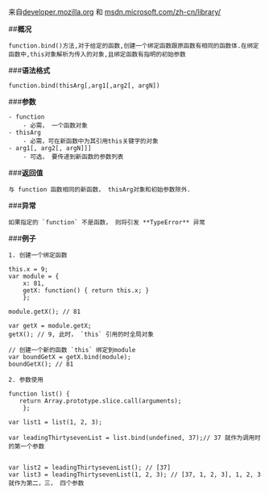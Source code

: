 来自[developer.mozilla.org](https://developer.mozilla.org/en-US/docs/Web/JavaScript/Reference/Global_Objects/Function/bind) 和 [msdn.microsoft.com/zh-cn/library/](http://msdn.microsoft.com/zh-cn/library/ff841995)

##**概况**


    function.bind()方法,对于给定的函数,创建一个绑定函数跟原函数有相同的函数体.在绑定函数中,this对象解析为传入的对象,且绑定函数有指明的初始参数



###**语法格式**


    function.bind(thisArg[,arg1[,arg2[, argN])


###**参数**

    - function
        - 必需， 一个函数对象
    - thisArg
        - 必需，可在新函数中为其引用this关键字的对象
    - arg1[, arg2[, argN]]]
        - 可选， 要传递到新函数的参数列表

###**返回值**

    与 function 函数相同的新函数， thisArg对象和初始参数除外.


###**异常**
    
    如果指定的 `function` 不是函数， 则将引发 **TypeError** 异常


###**例子**
    
    1. 创建一个绑定函数
```
this.x = 9;
var module = {
    x: 81,
    getX: function() { return this.x; }
    };

module.getX(); // 81

var getX = module.getX;
getX(); // 9, 此时， `this` 引用的时全局对象

// 创建一个新的函数 `this` 绑定到module
var boundGetX = getX.bind(module);
boundGetX(); // 81
```
    2. 参数使用

```
function list() {
   return Array.prototype.slice.call(arguments); 
    };

var list1 = list(1, 2, 3);

var leadingThirtysevenList = list.bind(undefined, 37);// 37 就作为调用时的第一个参数 


var list2 = leadingThirtysevenList(); // [37]
var list3 = leadingThirtysevenList(1, 2, 3); // [37, 1, 2, 3], 1, 2, 3就作为第二，三， 四个参数
```
